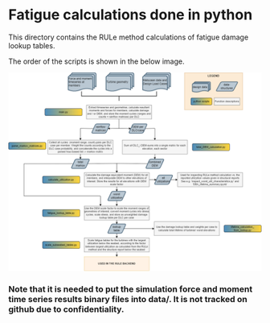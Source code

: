 # Fatigue calculations done in python

This directory contains the RULe method calculations of fatigue damage lookup tables. 

The order of the scripts is shown in the below image.

![Alt text](fatigue-calculation-workflow.png?raw=true "Main script workflow")

### Note that it is needed to put the simulation force and moment time series results binary files into data/. It is not tracked on github due to confidentiality.